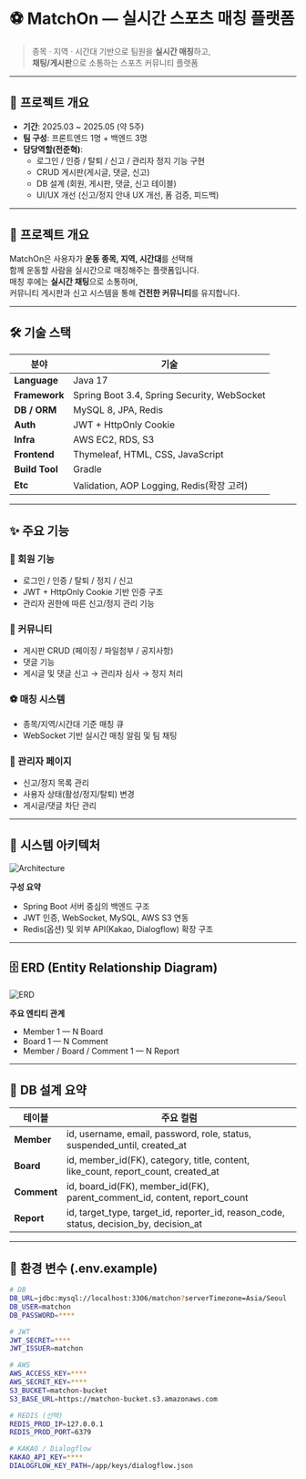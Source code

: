 # ⚽ MatchOn — 실시간 스포츠 매칭 플랫폼

> 종목 · 지역 · 시간대 기반으로 팀원을 **실시간 매칭**하고,  
> **채팅/게시판**으로 소통하는 스포츠 커뮤니티 플랫폼

---

## 📅 프로젝트 개요

- **기간**: 2025.03 ~ 2025.05 (약 5주)  
- **팀 구성**: 프론트엔드 1명 + 백엔드 3명  
- **담당역할(전준혁)**:  
  - 로그인 / 인증 / 탈퇴 / 신고 / 관리자 정지 기능 구현  
  - CRUD 게시판(게시글, 댓글, 신고)  
  - DB 설계 (회원, 게시판, 댓글, 신고 테이블)  
  - UI/UX 개선 (신고/정지 안내 UX 개선, 폼 검증, 피드백)  

---

## 🧠 프로젝트 개요

MatchOn은 사용자가 **운동 종목, 지역, 시간대**를 선택해  
함께 운동할 사람을 실시간으로 매칭해주는 플랫폼입니다.  
매칭 후에는 **실시간 채팅**으로 소통하며,  
커뮤니티 게시판과 신고 시스템을 통해 **건전한 커뮤니티**를 유지합니다.

---

## 🛠️ 기술 스택

| 분야 | 기술 |
|------|------|
| **Language** | Java 17 |
| **Framework** | Spring Boot 3.4, Spring Security, WebSocket |
| **DB / ORM** | MySQL 8, JPA, Redis |
| **Auth** | JWT + HttpOnly Cookie |
| **Infra** | AWS EC2, RDS, S3 |
| **Frontend** | Thymeleaf, HTML, CSS, JavaScript |
| **Build Tool** | Gradle |
| **Etc** | Validation, AOP Logging, Redis(확장 고려) |

---

## ✨ 주요 기능

### 👤 회원 기능
- 로그인 / 인증 / 탈퇴 / 정지 / 신고  
- JWT + HttpOnly Cookie 기반 인증 구조  
- 관리자 권한에 따른 신고/정지 관리 기능  

### 🧾 커뮤니티
- 게시판 CRUD (페이징 / 파일첨부 / 공지사항)  
- 댓글 기능  
- 게시글 및 댓글 신고 → 관리자 심사 → 정지 처리

### ⚽ 매칭 시스템
- 종목/지역/시간대 기준 매칭 큐  
- WebSocket 기반 실시간 매칭 알림 및 팀 채팅

### 🧭 관리자 페이지
- 신고/정지 목록 관리  
- 사용자 상태(활성/정지/탈퇴) 변경  
- 게시글/댓글 차단 관리

---

## 🧩 시스템 아키텍처

![Architecture](docs/architecture.png)

**구성 요약**
- Spring Boot 서버 중심의 백엔드 구조  
- JWT 인증, WebSocket, MySQL, AWS S3 연동  
- Redis(옵션) 및 외부 API(Kakao, Dialogflow) 확장 구조  

---

## 🗄️ ERD (Entity Relationship Diagram)

![ERD](docs/ERD.png)

**주요 엔티티 관계**
- Member 1 — N Board  
- Board 1 — N Comment  
- Member / Board / Comment 1 — N Report  

---

## 🧱 DB 설계 요약

| 테이블 | 주요 컬럼 |
|--------|-----------|
| **Member** | id, username, email, password, role, status, suspended_until, created_at |
| **Board** | id, member_id(FK), category, title, content, like_count, report_count, created_at |
| **Comment** | id, board_id(FK), member_id(FK), parent_comment_id, content, report_count |
| **Report** | id, target_type, target_id, reporter_id, reason_code, status, decision_by, decision_at |

---

## 🔐 환경 변수 (.env.example)

```bash
# DB
DB_URL=jdbc:mysql://localhost:3306/matchon?serverTimezone=Asia/Seoul
DB_USER=matchon
DB_PASSWORD=****

# JWT
JWT_SECRET=****
JWT_ISSUER=matchon

# AWS
AWS_ACCESS_KEY=****
AWS_SECRET_KEY=****
S3_BUCKET=matchon-bucket
S3_BASE_URL=https://matchon-bucket.s3.amazonaws.com

# REDIS (선택)
REDIS_PROD_IP=127.0.0.1
REDIS_PROD_PORT=6379

# KAKAO / Dialogflow
KAKAO_API_KEY=****
DIALOGFLOW_KEY_PATH=/app/keys/dialogflow.json
